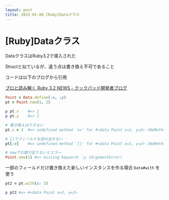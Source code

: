 ```yaml
---
layout: post
title: 2023-01-06 [Ruby]Dataクラス
---
```


# [Ruby]Dataクラス

DataクラスはRuby3.2で導入された

Structと似ているが、違う点は書き換え不可であること

コードは以下のブログから引用

[プロと読み解く Ruby 3.2 NEWS - クックパッド開発者ブログ](https://techlife.cookpad.com/entry/2022/12/26/121950)

```ruby
Point = Data.define(:x, :y)
pt = Point.new(1, 2)

p pt.x    #=> 1
p pt.y    #=> 2

# 書き換えはできない
pt.x = 3  #=> undefined method `x=' for #<data Point x=1, y=2> (NoMethodError)

# []でフィールドを読み出せない
pt[:x]    #=> undefined method `[]' for #<data Point x=1, y=2> (NoMethodError)

# newで引数が足りないとエラー
Point.new(1) #=> missing keyword: :y (ArgumentError)
```

一部のフィールドだけ置き換えた新しいインスタンスを作る場合 `Data#with` を使う

```ruby
pt2 = pt.with(x: 3)

p pt2 #=> #<data Point x=3, y=2>
```
